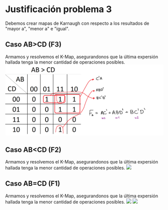 # Justificación problema 3

Debemos crear mapas de Karnaugh con respecto a los resultados de "mayor a", "menor a" e "igual".

## Caso AB>CD (F3)
Armamos y resolvemos el K-Map, asegurandonos que la última expersión hallada tenga la menor cantidad de operaciones posibles.
<img src="problema3/kmap_ABmayorCD.PNG">

## Caso AB<CD (F2)
Armamos y resolvemos el K-Map, asegurandonos que la última expersión hallada tenga la menor cantidad de operaciones posibles.
![]("problema3/kmap_ABmenorCD.PNG")

## Caso AB=CD (F1)
Armamos y resolvemos el K-Map, asegurandonos que la última expersión hallada tenga la menor cantidad de operaciones posibles.
![]("problema3/kmap_ABigualCD.PNG")
![]("https://www.google.com/url?sa=i&url=https%3A%2F%2Feasypdf.com%2Focr-online&psig=AOvVaw2rIAvfA1A849dJpAxR6nQ1&ust=1632258425920000&source=images&cd=vfe&ved=0CAkQjRxqFwoTCJiQs9C6jvMCFQAAAAAdAAAAABAD")

